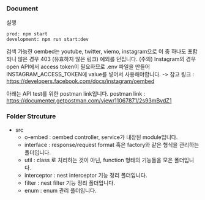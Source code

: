 ### Document

실행
```
prod: npm start
development: npm run start:dev
```

검색 가능한 oembed는 youtube, twitter, viemo, instagram으로 이 중 하나도 포함되니 않은 경우 403 (유효하지 않은 링크) 예외를 던집니다.
(주의) Instagram의 경우 open API에서 access token이 필요하므로 .env 파일을 만들어 INSTAGRAM_ACCESS_TOKEN에 value를 넣어서 사용해야합니다.
-> 참고 링크 : https://developers.facebook.com/docs/instagram/oembed

아래는 API test를 위한 postman link입니다.
postman link : https://documenter.getpostman.com/view/11067871/2s93mBvdZ1


### Folder Strcuture
- src
  - o-embed : oembed controller, service가 내장된 module입니다.
  - interface : response/request format 혹은 factory와 같은 형식을 관리하는 폴더입니다.
  - util : class 로 처리하는 것이 아닌, function 형태의 기능들을 모은 폴더입니다.
  - interceptor : nest interceptor 기능 정리 폴더입니다.
  - filter : nest filter 기능 정리 폴더입니다.
  - enum : enum 관리 폴더입니다.
